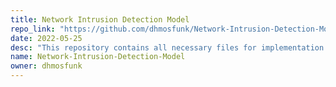 ```yaml
---
title: Network Intrusion Detection Model
repo_link: "https://github.com/dhmosfunk/Network-Intrusion-Detection-Model"
date: 2022-05-25
desc: "This repository contains all necessary files for implementation of the Intrusion Detection System model. This project is for educational purposes only and is implemented for decision support system class."
name: Network-Intrusion-Detection-Model
owner: dhmosfunk
---
```


